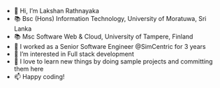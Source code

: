 - 👋 Hi, I’m Lakshan Rathnayaka
- 📚 Bsc (Hons) Information Technology, University of Moratuwa, Sri Lanka
- 📚 Msc Software Web & Cloud, University of Tampere, Finland
- 🌱 I worked as a Senior Software Engineer @SimCentric for 3 years
- 👀 I’m interested in Full stack development
- 💞️ I love to learn new things by doing sample projects and committing them here
- 📫 Happy coding!
